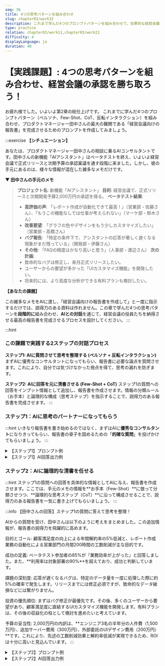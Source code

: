 ```yaml
---
seq: 36
title: 4つの思考パターンを組み合わせ
slug: chapter03/work32
description: これまで学んだ4つのプロンプトパターンを組み合わせて、効果的な経営会議資料を作成する実践課題
type: practice
relation: chapter03/work11,chapter03/work21
difficulty: 4
displayLanguage: ja
duration: 40
---
```


# 【実践課題】: 4つの思考パターンを組み合わせ、経営会議の承認を勝ち取ろう！

お疲れ様でした。いよいよ第2章の総仕上げです。
これまでに学んだ4つのプロンプトパターン（ペルソナ、Few-Shot、CoT、反転インタラクション）を組み合わせ、プロダクトマネージャー田中さんの最大の難関である「経営会議向けの報告書」を完成させるためのプロンプトを作成してみましょう。

:::exercise
**【シチュエーション】**

あなたは、プロダクトマネージャー田中さんの相談に乗るAIコンサルタントです。田中さんの新機能「AIアシスタント」はベータテストを終え、いよいよ経営会議で正式リリースと次期予算の承認稟議を通す段階に来ました。しかし、彼の手元にあるのは、様々な情報が混在した雑多なメモだけです。

**▼ 田中さんの手元のメモ**
> **プロジェクト名**: 新機能「AIアシスタント」
> **目的**: 経営会議で、正式リリースと次期開発予算2,000万円の承認を得る。
> **ベータテスト結果**:
> - **高評価の声**: 「レポート作成が自動化できて最高！」（営業部・佐藤さん）、「もうこの機能なしでは仕事が考えられない」（マーケ部・鈴木さん）
> - **改善要望**: 「グラフの色やデザインをもう少しカスタマイズしたい」（営業部・高橋さん）
> - **バグ報告**: 「特定の条件下で、アシスタントの応答が著しく遅くなる現象がまだ残っている」（開発部・伊藤さん）
> - **その他**: 「FAQの精度はかなり高いと思う」（人事部・渡辺さん）
> **次の計画**:
> - 致命的なバグは修正し、来月正式リリースしたい。
> - ユーザーからの要望が多かった「UIカスタマイズ機能」を開発したい。
> - 将来的には、より高度な分析ができる有料プランも検討したい。

**【あなたの課題】**

この雑多なメモをAIに渡し、「経営会議向けの報告書を作成して」と一度に指示するだけでは、説得力のある資料は作れません。この章で学んだ4つの思考パターンを**段階的に**組み合わせ、**AIとの対話**を通じて、経営会議の役員たちを納得させる最高の報告書を完成させるプロセスを設計してください。
:::

:::hint
### この課題で実践する2ステップの対話プロセス

**ステップ1: AIに質問させて思考を整理する (ペルソナ + 反転インタラクション)**
まずAIに優秀なコンサルタントになってもらい、報告書に必要な論点を質問させます。これにより、自分では気づけなかった視点を得て、思考の漏れを防ぎます。

**ステップ2: AIに回答を元に清書させる (Few-Shot + CoT)**
ステップ1の質問への回答をインプット情報として追加し、報告書を作成させます。情報の分類ルール（お手本）と論理的な構成（思考ステップ）を指示することで、説得力のある報告書を完成させます。
:::

### **ステップ1：AIに思考のパートナーになってもらう**

:::hint
いきなり報告書を書き始めるのではなく、まずはAIに**優秀なコンサルタント**になりきってもらい、報告書の骨子を固めるための「**的確な質問**」を投げかけてもらいましょう。
:::

<details>
<summary>【ステップ1】プロンプト例</summary>

```markdown
# 役割
あなたは、数々の新規事業を成功に導いてきた、経験豊富なITコンサルタントです。

# 背景
私はクライアント企業のプロダクトマネージャーです。新機能「AIアシスタント」のベータテストを終え、経営会議で正式リリースと次期予算の承認を得るための報告書を作成したいと考えています。手元には、以下の雑多なメモしかありません。

# 手元のメモ
- プロジェクト名: 新機能「AIアシスタント」
- 目的: 経営会議で、正式リリースと次期開発予算2,000万円の承認を得る。
- ベータテスト結果:
  - 高評価の声: 「レポート作成が自動化できて最高！」、「もうこの機能なしでは仕事が考えられない」
  - 改善要望: 「グラフの色やデザインをもう少しカスタマイズしたい」
  - バグ報告: 「特定の条件下で、アシスタントの応答が著しく遅くなる現象がまだ残っている」
  - その他: 「FAQの精度はかなり高いと思う」
- 次の計画:
  - 致命的なバグは修正し、来月正式リリースしたい。
  - ユーザーからの要望が多かった「UIカスタマイズ機能」を開発したい。
  - 将来的には、より高度な分析ができる有料プランも検討したい。

# 指示
このメモの内容を踏まえ、経営会議で承認を勝ち取るための、説得力ある報告書を作成したいです。
そのために、まず私が思考を整理すべき、最も重要な論点を5つ、質問形式で投げかけてください。
```
</details>

<details>
<summary>【ステップ1】AI回答出力例</summary>

```markdown

承知いたしました。ITコンサルタントとして、プロダクトマネージャーであるあなたの思考を整理し、経営会議を突破するためのサポートをします。

最高の報告書を作成するために、まずは以下の5つの論点を明確にしましょう。

1.  **【目的とゴール】**: この「AIアシスタント」機能は、会社全体のビジネス戦略において、具体的にどのような価値（例：売上向上、コスト削減、顧客満足度向上など）をもたらしますか？
2.  **【成功の定義】**: ベータテストの結果を「成功」と判断できる、客観的なデータ（例：利用率、特定業務の工数削減時間、満足度スコアなど）はありますか？
3.  **【課題の深刻度】**: 報告されている「応答が遅くなる」バグは、どのくらいの頻度で発生し、ビジネスにどの程度のインパクト（例：ユーザーの離脱率など）を与えると見積もっていますか？
4.  **【投資の優先順位】**: 次期開発で挙がっている「UIカスタマイズ機能」は、なぜ他の開発項目（例：バグ修正、有料プランの基盤開発）よりも優先されるべきだと考えますか？
5.  **【予算の妥当性】**: 2,000万円という予算の具体的な内訳（人件費、サーバー費用など）と、その投資対効果（ROI）の見込みについて、どのように説明しますか？
```
</details>

### ステップ2：AIに論理的な清書を任せる
:::hint
ステップ1の質問への回答を具体的な情報としてAIに与え、報告書を作成させます。ここでは、手元のメモの情報を**お手本（Few-Shot）**に倣って分類させつつ、**論理的な思考ステップ（CoT）**に沿って構成させることで、説得力のある報告書を一気に書き上げてもらいましょう。
:::

:::info
【田中さんの回答】ステップ1の質問に答えて思考を整理！

AIからの質問を受け、田中さんは以下のように考えをまとめました。この追加情報が、報告書の説得力を飛躍的に高めます。

目的とゴール: 顧客満足度の向上による年間解約率の5%低減と、レポート作成業務の自動化による営業部門の月間200時間の工数削減が主な目的です。

成功の定義: ベータテスト参加者の85%が『業務効率が上がった』と回答しました。また、**利用率は対象部署の90%**を超えており、成功と判断しています。

課題の深刻度: 応答が遅くなるバグは、特定のデータ量を一度に処理した際に約5%の確率で発生します。リリースまでには修正必須ですが、致命的なデータ破損などには繋がりません。

投資の優先順位: まずはバグ修正が最優先です。その後、多くのユーザーから要望があり、顧客満足度に直結するUIカスタマイズ機能を開発します。有料プランは、その後の収益化の柱として検討を進めたいと考えています。

予算の妥当性: 2,000万円の内訳は、**エンジニア3名の半年分の人件費（1,500万円）、追加サーバー費用（300万円）、外部委託のUIデザイン費用（200万円）**です。これにより、先述の工数削減効果と解約率低減が実現できるため、ROIは十分に高いと見込んでいます。
:::

<details>
<summary>【ステップ2】プロンプト例</summary>

```markdown

# 役割
引き続き、経験豊富なITコンサルタントとして振る舞ってください。

# 背景
先ほどの5つの質問のおかげで、報告書に盛り込むべき論点が明確になりました。ありがとうございます。
最初のメモに加えて、質問に対する私の回答（以下）も考慮して、報告書のドラフトを作成してください。

# 私の回答
- 目的とゴール: 顧客満足度の向上による年間解約率5%低減と、営業部門の月間200時間の工数削減。
- 成功の定義: ベータテスト参加者の85%が「業務効率向上」と回答。利用率は対象部署の90%超。
- 課題の深刻度: 特定条件下で5%の確率で発生する性能バグ。修正は必須。
- 投資の優先順位: 1. バグ修正、2. UIカスタマイズ機能開発、3. 有料プラン検討。
- 予算の妥当性: 2,000万円の内訳は人件費1,500万、サーバー費300万、デザイン費200万。

# 指示
以下のルールと思考ステップを厳密に守り、経営会議向けの最終報告書をMarkdown形式で作成してください。

- **フィードバックの分類ルール（お手本）**:
  - 「レポート作成が自動化できて最高！」 -> 【高評価】
  - 「応答が遅くなる現象が残っている」 -> 【課題（要改善）】
  - 「UIをカスタマイズしたい」 -> 【次期開発への要望】

- **報告書の構成と思考ステップ**:
  1.  **エグゼクティブサマリー**: プロジェクトの目的（工数削減、解約率低減）と結論（リリース承認と予算要求）を最初に簡潔に述べる。
  2.  **ベータテスト結果分析**: 参加者の85%が効果を実感したという定量的データを提示しつつ、ユーザーの声を上記のお手本に倣って分類・整理する。
  3.  **提言（ネクストステップ）**: 分析結果を踏まえ、優先順位（バグ修正→UI開発→有料プラン）に沿った具体的なアクションプランを提示する。
  4.  **予算要求**: 2,000万円の予算内訳を明記し、この投資によって得られるリターン（工数削減、解約率低減）と結びつけて妥当性を説明する。
```
</details>

<details>
<summary>【ステップ2】AI回答出力例</summary>

```markdown

承知いたしました。論点整理後の具体的な情報に基づき、経営会議の承認を得るための報告書を作成します。

-----

## 【承認依頼】新機能「AIアシスタント」正式リリース及び次期開発予算について

### 1\. エグゼクティブサマリー

本報告は、新機能「AIアシスタント」のベータテスト結果を共有し、来月の正式リリース、並びに次期開発予算として2,000万円の承認を得ることを目的とします。本機能は、**営業部門の月間200時間の工数削減**と**年間解約率の5%低減**を実現し、当社の事業成長に大きく貢献するものです。

### 2\. ベータテスト結果分析

ベータテストは極めて良好な結果で終了しました。参加者の**90%以上が本機能を実務で利用**し、そのうち**85%が「業務効率が向上した」と回答**しています。定性的なフィードバックは以下の通りです。

  * **【高評価】**

      * 「レポート作成が自動化できて最高！」（営業部・佐藤さん）
      * 「もうこの機能なしでは仕事が考えられない」（マーケ部・鈴木さん）
      * 「FAQの精度はかなり高いと思う」（人事部・渡辺さん）
      * **分析**: コア機能が現場の生産性向上に直結していることが、高い利用率と満足度スコアによって証明されました。

  * **【課題（要改善）】**

      * 「特定の条件下で、アシスタントの応答が著しく遅くなる現象がまだ残っている」（開発部・伊藤さん）
      * **分析**: 特定のデータ処理時に約5%の確率で発生する性能バグが確認されています。これは正式リリース前の最優先解決事項です。

  * **【次期開発への要望】**

      * 「グラフの色やデザインをもう少しカスタマイズしたい」（営業部・高橋さん）
      * **分析**: 基本機能への満足度が高いからこそ、より高度なカスタマイズ機能への要望が生まれており、顧客満足度をさらに高めるポテンシャルを示唆しています。

### 3\. 提言（ネクストステップ）

以上の結果を踏まえ、以下の優先順位でアクションを速やかに実行することを提言します。

1.  **残存バグの完全修正（〜リリース前）**: 最優先でパフォーマンス問題を解決し、製品品質を万全にします。
2.  **正式リリースと効果測定（来月〜）**: 全社リリース後、目標である「月間200時間の工数削減」と「解約率5%低減」を定量的に測定します。
3.  **次期開発プロジェクトの発足**: ユーザー要望の強い「UIカスタマイズ機能」の開発に着手し、顧客満足度の向上を追求します。同時に将来の有料プランの事業性評価を開始します。

### 4\. 予算要求

上記ネクストステップを推進するため、次期開発予算として**2,000万円**を申請します。

  * **主な内訳**: エンジニア人件費（1,500万円）、サーバー増強費（300万円）、外部UIデザイン費（200万円）
  * **投資対効果**: 本投資により、年間で**2,400時間以上の工数削減**と**解約率5%低減**を見込んでおり、十分に投資を回収できる見込みです。

以上、ご審議のほど、何卒よろしくお願い申し上げます。
```
:::summary
お疲れ様でした。これで第3章は終了です。
このように、AIとの対話の中で思考パターンを段階的に組み合わせることで、単に文章を生成させるだけでなく、複雑なビジネス課題の解決をより高いレベルでサポートさせることができる、と体感いただけたのではないでしょうか。

次の第4章では、これらのプロンプト術を駆使して、より具体的なビジネスシーンのタスク（情報整理、アイデア出し、コミュニケーション）を効率化する方法を実践していきます。
